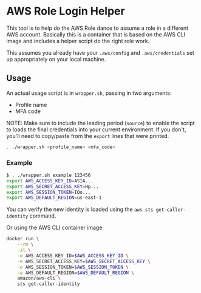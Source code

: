 # AWS Role Login Helper

This tool is to help do the AWS Role dance to assume a role in a different
AWS account. Basically this is a container that is based on the AWS CLI image
and includes a helper script do the right role work.

This assumes you already have your `.aws/config` and `.aws/credentials` set
up appropriately on your local machine.

## Usage

An actual usage script is in `wrapper.sh`, passing in two arguments:

*   Profile name
*   MFA code

NOTE: Make sure to include the leading period (`source`) to enable the script
to loads the final credentials into your current environment. If you don't,
you'll need to copy/paste from the `export` lines that were printed.

```bash
. ./wrapper.sh <profile_name> <mfa_code>
```

### Example

```bash
$ . ./wrapper.sh example 123456
export AWS_ACCESS_KEY_ID=ASIA...
export AWS_SECRET_ACCESS_KEY=Hp...
export AWS_SESSION_TOKEN=IQo...
export AWS_DEFAULT_REGION=us-east-1
```

You can verify the new identity is loaded using the
`aws sts get-caller-identity` command.

Or using the AWS CLI container image:

```bash
docker run \
    --rm \
    -it \
    -e AWS_ACCESS_KEY_ID=$AWS_ACCESS_KEY_ID \
    -e AWS_SECRET_ACCESS_KEY=$AWS_SECRET_ACCESS_KEY \
    -e AWS_SESSION_TOKEN=$AWS_SESSION_TOKEN \
    -e AWS_DEFAULT_REGION=$AWS_DEFAULT_REGION \
    amazon/aws-cli \
    sts get-caller-identity
```

